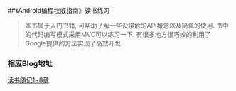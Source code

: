 ##《Android编程权威指南》读书练习

> 本书属于入门书籍, 可帮助了解一些没接触的API概念以及简单的使用. 
> 书中的代码编写模式采用MVC可以练习一下. 有很多地方很巧妙的利用了Google提供的方法实现了高效开发. 



### 相应Blog地址

[读书随记1~8章](http://szysky.com/2016/09/07/%E3%80%8AAndroid%E7%BC%96%E7%A8%8B%E6%9D%83%E5%A8%81%E6%8C%87%E5%8D%97%E3%80%8B%E9%9A%8F%E8%AE%B0%E4%B8%80/)



